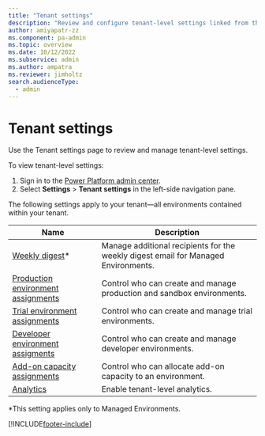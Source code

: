 ```yaml
---
title: "Tenant settings"
description: "Review and configure tenant-level settings linked from this page." 
author: amiyapatr-zz
ms.component: pa-admin
ms.topic: overview
ms.date: 10/12/2022
ms.subservice: admin
ms.author: ampatra
ms.reviewer: jimholtz
search.audienceType: 
  - admin
---
```

# Tenant settings 

Use the Tenant settings page to review and manage tenant-level settings.

To view tenant-level settings:

1. Sign in to the [Power Platform admin center](https://admin.powerplatform.microsoft.com/).
2. Select **Settings** > **Tenant settings** in the left-side navigation pane. 

The following settings apply to your tenant—all environments contained within your tenant. 

|Name  |Description  |
|---------|---------|
|[Weekly digest](managed-environment-usage-insights.md)*     | Manage additional recipients for the weekly digest email for Managed Environments.        |
|[Production environment assignments](control-environment-creation.md)   | Control who can create and manage production and sandbox environments.        |
|[Trial environment assignments](control-environment-creation.md)       | Control who can create and manage trial environments.        |
|[Developer environment assigments](control-environment-creation.md)   | Control who can create and manage developer environments.  |
|[Add-on capacity assignments](capacity-add-on.md#control-who-can-allocate-add-on-capacity)    | Control who can allocate add-on capacity to an environment.        |
|[Analytics](tenant-level-analytics.md)   | Enable tenant-level analytics.        |

*This setting applies only to Managed Environments.







[!INCLUDE[footer-include](../includes/footer-banner.md)]
